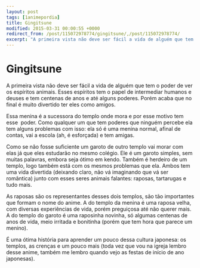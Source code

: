 ```yaml
---
layout: post
tags: [1animepordia]
title: Gingitsune
modified: 2015-03-31 00:00:55 +0000
redirect_from: /post/115072978774/gingitsune/,/post/115072978774/
excerpt: "A primeira vista não deve ser fácil a vida de alguém que tem o poder de ver os espíritos animais. Esses espíritos tem o papel de intermediar humanos e deuses e tem centenas de anos e até alguns poderes. Porém acaba que no final é muito divertido ter eles como amigos."
---
```


Gingitsune
==========

A primeira vista não deve ser fácil a vida de alguém que tem o poder de
ver os espíritos animais. Esses espíritos tem o papel de intermediar
humanos e deuses e tem centenas de anos e até alguns poderes. Porém
acaba que no final é muito divertido ter eles como amigos.

Essa menina é a sucessora do templo onde mora e por esse motivo tem
esse  poder. Como qualquer um que tem poderes que ninguém percebe ela
tem alguns problemas com isso: ela só é uma menina normal, afinal de
contas, vai a escola (ah, é esforçada) e tem amigas.

Como se não fosse suficiente um garoto de outro templo vai morar com
elas já que eles estudarão no mesmo colégio. Ele é um garoto simples,
sem muitas palavras, embora seja ótimo em kendo. Também é herdeiro de um
templo, logo também está com os mesmos problemas que ela. Ambos tem uma
vida divertida (deixando claro, não vá imaginando que vá ser romântica)
junto com esses seres animais falantes: raposas, tartarugas e tudo mais.

As raposas são os representantes desses dois templos, são tão
importantes que formam o nome do anime. A do templo da menina é uma
raposa velha, com diversas experiências de vida, porém preguiçosa até
não querer mais. A do templo do garoto é uma raposinha novinha, só
algumas centenas de anos de vida, meio irritada e bonitinha (porém que
tem hora que parece um menino).

É uma ótima história para aprender um pouco dessa cultura japonesa: os
templos, as crenças e um pouco mais (toda vez que vou na igreja lembro
desse anime, também me lembro quando vejo as festas de início de ano
japonesas).


